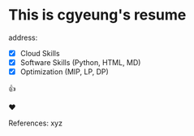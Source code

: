 
# This is cgyeung's resume #

address: 

- [X] Cloud Skills
- [x] Software Skills (Python, HTML, MD)
- [x] Optimization (MIP, LP, DP)

👍

:heart:

References: xyz

